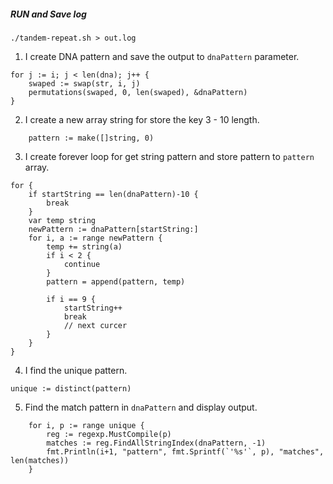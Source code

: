 
##### RUN and Save log
```
./tandem-repeat.sh > out.log 
```



1. I create DNA pattern and save the output to `dnaPattern` parameter.

```golang
for j := i; j < len(dna); j++ {
    swaped := swap(str, i, j)
    permutations(swaped, 0, len(swaped), &dnaPattern)
}
```

2. I create a new array string for store the key 3 - 10 length.

```golang
    pattern := make([]string, 0)
```

3. I create forever loop for get string pattern and store pattern to `pattern` array.

```golang
for {
    if startString == len(dnaPattern)-10 {
        break
    }
    var temp string
    newPattern := dnaPattern[startString:]
    for i, a := range newPattern {
        temp += string(a)
        if i < 2 {
            continue
        }
        pattern = append(pattern, temp)

        if i == 9 {
            startString++
            break
            // next curcer
        }
    }
}
```

4. I find the unique pattern.
```golang
unique := distinct(pattern)
```

5. Find the match pattern in `dnaPattern` and display output.
```golang
    for i, p := range unique {
        reg := regexp.MustCompile(p)
        matches := reg.FindAllStringIndex(dnaPattern, -1)
        fmt.Println(i+1, "pattern", fmt.Sprintf(`'%s'`, p), "matches", len(matches))
    }

```